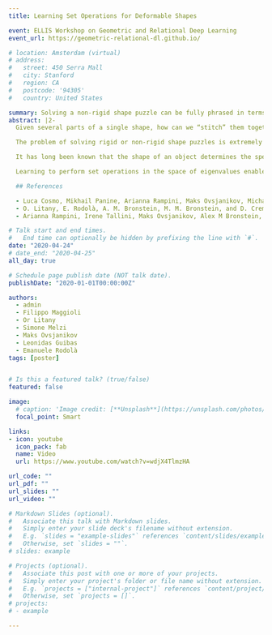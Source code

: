 ```yaml
---
title: Learning Set Operations for Deformable Shapes

event: ELLIS Workshop on Geometric and Relational Deep Learning
event_url: https://geometric-relational-dl.github.io/

# location: Amsterdam (virtual)
# address:
#   street: 450 Serra Mall
#   city: Stanford
#   region: CA
#   postcode: '94305'
#   country: United States

summary: Solving a non-rigid shape puzzle can be fully phrased in terms of the shape spectra.
abstract: |2-
  Given several parts of a single shape, how can we “stitch” them together so as to reconstruct the shape? Alternatively, how can we remove a fixed part from a given shape? What if each part deforms independently? Crucially, *how can we solve these tasks without requiring a correspondence*?

  The problem of solving rigid or non-rigid shape puzzles is extremely hard (see Litany et al. [2016]). It involves several sub-problems, including shape discretization, matching, and generation, and has been at the heart of applied data sciences for decades. We propose to address this task by side-stepping the need to solve many of these sub-problems. To do so, we resort to a recent family of computational techniques revolving around the computation of the Laplacian eigenvalues of the given shapes.

  It has long been known that the shape of an object determines the spectrum of the Laplacian, where geometric information of the shape itself is encoded. Recent works (see Cosmo et al. [2019], Rampini et al. [2019]) have shown that the inverse problem to recover the shape from its Laplacian spectrum is approachable in practice. We claim that solving a non-rigid shape puzzle can be fully phrased in terms of the shape spectra, where we devise a learning scheme to perform set operations directly on these spectra and then, at a second stage, reconstruct the desired shape from the estimated spectrum.

  Learning to perform set operations in the space of eigenvalues enables an isometry invariant, correspondence-free formulation of the problem. The lack of a require ment for an explicit correspondence between the different parts allows us to operate with heterogeneous datasets (e.g. point clouds together with meshes) at varying discretization quality, resulting in an especially robust pipeline that can be adopted in several practical settings.

  ## References

  - Luca Cosmo, Mikhail Panine, Arianna Rampini, Maks Ovsjanikov, Michael M Bronstein, and Emanuele Rodolà. Isospectralization, or how to hear shape, style, and correspondence. In *Proceedings of the IEEE Conference on Computer Vision and Pattern Recognition (CVPR)*, pages 7529–7538, 2019.
  - O. Litany, E. Rodolà, A. M. Bronstein, M. M. Bronstein, and D. Cremers. Non-rigid puzzles. *Computer Graphics Forum*, 35(5):135–143, 2016.
  - Arianna Rampini, Irene Tallini, Maks Ovsjanikov, Alex M Bronstein, and Emanuele Rodolà. Correspondence-free region localization for partial shape similarity via hamiltonian spectrum alignment. In *International Conference on 3D Vision (3DV)*, 2019.

# Talk start and end times.
#   End time can optionally be hidden by prefixing the line with `#`.
date: "2020-04-24"
# date_end: "2020-04-25"
all_day: true

# Schedule page publish date (NOT talk date).
publishDate: "2020-01-01T00:00:00Z"

authors:
  - admin
  - Filippo Maggioli
  - Or Litany
  - Simone Melzi
  - Maks Ovsjanikov
  - Leonidas Guibas
  - Emanuele Rodolà
tags: [poster]


# Is this a featured talk? (true/false)
featured: false

image:
  # caption: 'Image credit: [**Unsplash**](https://unsplash.com/photos/bzdhc5b3Bxs)'
  focal_point: Smart

links:
- icon: youtube
  icon_pack: fab
  name: Video
  url: https://www.youtube.com/watch?v=wdjX4TlmzHA

url_code: ""
url_pdf: ""
url_slides: ""
url_video: ""

# Markdown Slides (optional).
#   Associate this talk with Markdown slides.
#   Simply enter your slide deck's filename without extension.
#   E.g. `slides = "example-slides"` references `content/slides/example-slides.md`.
#   Otherwise, set `slides = ""`.
# slides: example

# Projects (optional).
#   Associate this post with one or more of your projects.
#   Simply enter your project's folder or file name without extension.
#   E.g. `projects = ["internal-project"]` references `content/project/deep-learning/index.md`.
#   Otherwise, set `projects = []`.
# projects:
# - example

---
```


